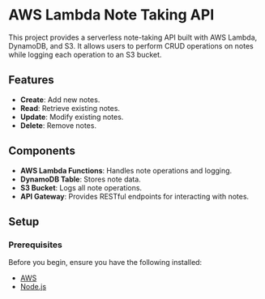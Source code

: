 # AWS Lambda Note Taking API

This project provides a serverless note-taking API built with AWS Lambda, DynamoDB, and S3. It allows users to perform CRUD operations on notes while logging each operation to an S3 bucket.

## Features

- **Create**: Add new notes.
- **Read**: Retrieve existing notes.
- **Update**: Modify existing notes.
- **Delete**: Remove notes.

## Components

- **AWS Lambda Functions**: Handles note operations and logging.
- **DynamoDB Table**: Stores note data.
- **S3 Bucket**: Logs all note operations.
- **API Gateway**: Provides RESTful endpoints for interacting with notes.

## Setup

### Prerequisites

Before you begin, ensure you have the following installed:

- [AWS](https://aws.amazon.com/)
- [Node.js](https://nodejs.org/)



